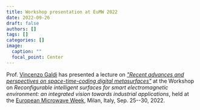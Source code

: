 ```yaml
---
title: Workshop presentation at EuMW 2022
date: 2022-09-26
draft: false
authors: []
tags: []
categories: []
image:
  caption: ""
  focal_point: Center
---
```

Prof. [Vincenzo Galdi](/author/vincenzo-galdi) has presented a lecture on *["Recent advances and perspectives on space-time-coding digital metasurfaces"](/publication/galdi-eu-mw-2022/)* at the Workshop on *Reconfigurable intelligent surfaces for smart electromagnetic environment: an integrated vision towards industrial applications*, held at the [European Microwave Week](https://www.eumweek.com/archive/eumweek2022/www.eumweek.com/index.html), Milan, Italy, Sep. 25--30, 2022.
